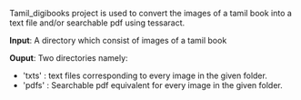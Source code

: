 Tamil_digibooks project is used to convert the images of a tamil book 
into a text file and/or searchable pdf using tessaract. 

**Input**:
A directory which consist of images of a tamil book

**Ouput**:
Two directories namely:
* 'txts' : text files corresponding to every image in the given folder.
* 'pdfs' : Searchable pdf equivalent for every image in the given folder.